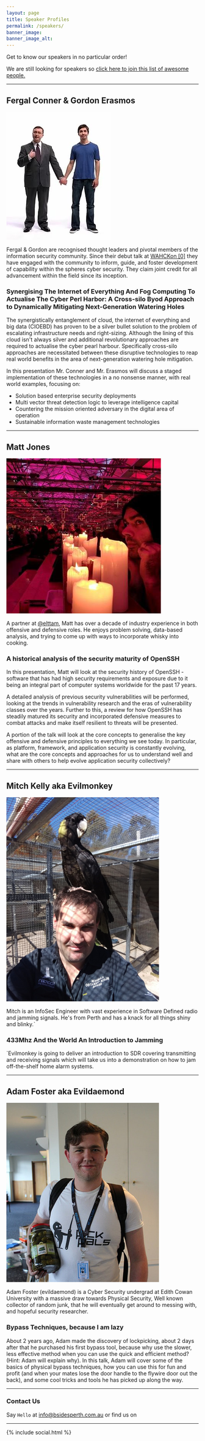 ```yaml
---
layout: page
title: Speaker Profiles
permalink: /speakers/
banner_image: 
banner_image_alt:
---
```

Get to know our speakers in no particular order!

We are still looking for speakers so [click here to join this list of awesome people.](https://goo.gl/forms/mVUQJjpIFIGw5O7h1)

***
## Fergal Conner & Gordon Erasmos
![Thought Leaders](assets/images/FC-GE.jpg)

Fergal & Gordon are recognised thought leaders and pivotal members of the information security community. Since their debut talk at [WAHCKon \[0\]](http://wahckon.org.au/) they have engaged with the community to inform, guide, and foster development of capability within the spheres cyber security. They claim joint credit for all advancement within the field since its inception.

### Synergising The Internet of Everything And Fog Computing To Actualise The Cyber Perl Harbor: A Cross-silo Byod Approach to Dynamically Mitigating Next-Generation Watering Holes
The synergistically entanglement of cloud, the internet of everything and big data (CIOEBD) has proven to be a silver bullet solution to the problem of escalating infrastructure needs and right-sizing. Although the lining of this cloud isn't always silver and additional revolutionary approaches are required to actualise the cyber pearl harbour. Specifically cross-silo approaches are necessitated between these disruptive technologies to reap real world benefits in the area of next-generation watering hole mitigation.

In this presentation Mr. Conner and Mr. Erasmos will discuss a staged implementation of these technologies in a no nonsense manner, with real world examples, focusing on:
- Solution based enterprise security deployments
- Multi vector threat detection logic to leverage intelligence capital
- Countering the mission oriented adversary in the digital area of operation
- Sustainable information waste management technologies



*** 
## Matt Jones
![Matt Jones](assets/images/MJones.jpg) 

A partner at [@elttam](https://www.elttam.com.au/), Matt has over a decade of industry experience in both offensive and defensive roles.
He enjoys problem solving, data-based analysis, and trying to come up with ways to incorporate whisky into cooking.

### A historical analysis of the security maturity of OpenSSH
In this presentation, Matt will look at the security history of OpenSSH - software that has had high security requirements and exposure due to it being an integral part of computer systems worldwide for the past 17 years.

A detailed analysis of previous security vulnerabilities will be performed, looking at the trends in vulnerability research and the eras of vulnerability classes over the years.  Further to this, a review for how OpenSSH has steadily matured its security and incorporated defensive measures to combat attacks and make itself resilient to threats will be presented.   

A portion of the talk will look at the core concepts to generalise the key offensive and defensive principles to everything we see today.  In particular, as platform, framework, and application security is constantly evolving, what are the core concepts and approaches for us to understand well and share with others to help evolve application security collectively?



***
## Mitch Kelly aka Evilmonkey
![Mitch Kelly](assets/images/MKelly.jpg)

Mitch is an InfoSec Engineer with vast experience in Software Defined radio and jamming signals. He's from Perth and has a knack for all things shiny and blinky.`

### 433Mhz And the World An Introduction to Jamming
`Evilmonkey is going to deliver an introduction to SDR covering transmitting and receiving signals which will take us into a demonstration on how to jam off-the-shelf home alarm systems.



***
## Adam Foster aka Evildaemond
![Adam Foster](assets/images/AFoster.jpg)

Adam Foster (evildaemond) is a Cyber Security undergrad at Edith Cowan University with a massive draw towards Physical Security, Well known collector of random junk, that he will eventually get around to messing with, and hopeful security researcher.


### Bypass Techniques, because I am lazy
About 2 years ago, Adam made the discovery of lockpicking, about 2 days after that he purchased his first bypass tool, because why use the slower, less effective method when you can use the quick and efficient method? (Hint: Adam will explain why). In this talk, Adam will cover some of the basics of physical bypass techniques, how you can use this for fun and profit (and when your mates lose the door handle to the flywire door out the back), and some cool tricks and tools he has picked up along the way.



---

### Contact Us

Say `Hello` at info@bsidesperth.com.au or find
us on

---

{% include social.html %}
